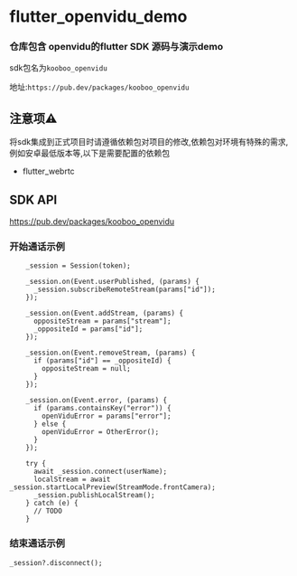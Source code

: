 # flutter_openvidu_demo
### 仓库包含 openvidu的flutter SDK 源码与演示demo

sdk包名为```kooboo_openvidu```

地址:```https://pub.dev/packages/kooboo_openvidu```

## 注意项⚠️

将sdk集成到正式项目时请遵循依赖包对项目的修改,依赖包对环境有特殊的需求,例如安卓最低版本等,以下是需要配置的依赖包
* flutter_webrtc 

## SDK API

https://pub.dev/packages/kooboo_openvidu

### 开始通话示例
```
    _session = Session(token);

    _session.on(Event.userPublished, (params) {
      _session.subscribeRemoteStream(params["id"]);
    });

    _session.on(Event.addStream, (params) {
      oppositeStream = params["stream"];
      _oppositeId = params["id"];
    });

    _session.on(Event.removeStream, (params) {
      if (params["id"] == _oppositeId) {
        oppositeStream = null;
      }
    });

    _session.on(Event.error, (params) {
      if (params.containsKey("error")) {
        openViduError = params["error"];
      } else {
        openViduError = OtherError();
      }
    });

    try {
      await _session.connect(userName);
      localStream = await _session.startLocalPreview(StreamMode.frontCamera);
      _session.publishLocalStream();
    } catch (e) {
      // TODO
    }

```

### 结束通话示例

```
_session?.disconnect();
```